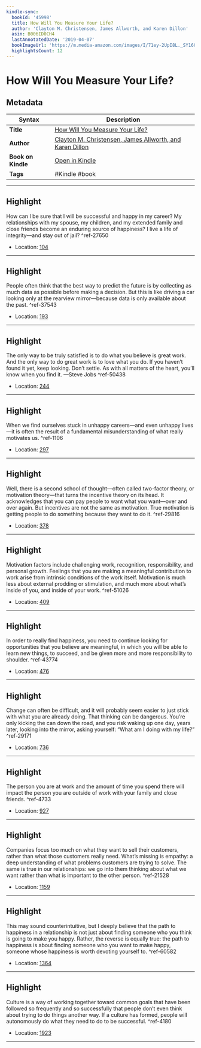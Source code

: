 ```yaml
---
kindle-sync:
  bookId: '45998'
  title: How Will You Measure Your Life?
  author: 'Clayton M. Christensen, James Allworth, and Karen Dillon'
  asin: B006ID0CH4
  lastAnnotatedDate: '2019-04-07'
  bookImageUrl: 'https://m.media-amazon.com/images/I/71ey-2UpI8L._SY160.jpg'
  highlightsCount: 12
---
```

# How Will You Measure Your Life?

## Metadata

| Syntax | Description |
| ---------- | ---------- |
| **Title** | [How Will You Measure Your Life?](https://www.amazon.com/dp/B006ID0CH4?&linkCode=ll1&tag=jwtwkm-20&language=en_US&ref_=as_li_ss_tl) |
| **Author** | [Clayton M. Christensen, James Allworth, and Karen Dillon](https://www.amazon.com/Clayton-M-Christensen/e/B000APPD3Y/ref=dp_byline_cont_ebooks_1) |
| **Book on Kindle** | <a href="kindle://book?action=open&asin=B006ID0CH4" target="_blank">Open in Kindle</a> |
| **Tags** | #Kindle #book |

---

## Highlight

How can I be sure that I will be successful and happy in my career? My relationships with my spouse, my children, and my extended family and close friends become an enduring source of happiness? I live a life of integrity—and stay out of jail? ^ref-27650

- Location: [104](kindle://book?action=open&asin=B006ID0CH4&location=104)

---
## Highlight

People often think that the best way to predict the future is by collecting as much data as possible before making a decision. But this is like driving a car looking only at the rearview mirror—because data is only available about the past. ^ref-37543

- Location: [193](kindle://book?action=open&asin=B006ID0CH4&location=193)

---
## Highlight

The only way to be truly satisfied is to do what you believe is great work. And the only way to do great work is to love what you do. If you haven’t found it yet, keep looking. Don’t settle. As with all matters of the heart, you’ll know when you find it. —Steve Jobs ^ref-50438

- Location: [244](kindle://book?action=open&asin=B006ID0CH4&location=244)

---
## Highlight

When we find ourselves stuck in unhappy careers—and even unhappy lives—it is often the result of a fundamental misunderstanding of what really motivates us. ^ref-1106

- Location: [297](kindle://book?action=open&asin=B006ID0CH4&location=297)

---
## Highlight

Well, there is a second school of thought—often called two-factor theory, or motivation theory—that turns the incentive theory on its head. It acknowledges that you can pay people to want what you want—over and over again. But incentives are not the same as motivation. True motivation is getting people to do something because they want to do it. ^ref-29816

- Location: [378](kindle://book?action=open&asin=B006ID0CH4&location=378)

---
## Highlight

Motivation factors include challenging work, recognition, responsibility, and personal growth. Feelings that you are making a meaningful contribution to work arise from intrinsic conditions of the work itself. Motivation is much less about external prodding or stimulation, and much more about what’s inside of you, and inside of your work. ^ref-51026

- Location: [409](kindle://book?action=open&asin=B006ID0CH4&location=409)

---
## Highlight

In order to really find happiness, you need to continue looking for opportunities that you believe are meaningful, in which you will be able to learn new things, to succeed, and be given more and more responsibility to shoulder. ^ref-43774

- Location: [476](kindle://book?action=open&asin=B006ID0CH4&location=476)

---
## Highlight

Change can often be difficult, and it will probably seem easier to just stick with what you are already doing. That thinking can be dangerous. You’re only kicking the can down the road, and you risk waking up one day, years later, looking into the mirror, asking yourself: “What am I doing with my life?” ^ref-29171

- Location: [736](kindle://book?action=open&asin=B006ID0CH4&location=736)

---
## Highlight

The person you are at work and the amount of time you spend there will impact the person you are outside of work with your family and close friends. ^ref-4733

- Location: [927](kindle://book?action=open&asin=B006ID0CH4&location=927)

---
## Highlight

Companies focus too much on what they want to sell their customers, rather than what those customers really need. What’s missing is empathy: a deep understanding of what problems customers are trying to solve. The same is true in our relationships: we go into them thinking about what we want rather than what is important to the other person. ^ref-21528

- Location: [1159](kindle://book?action=open&asin=B006ID0CH4&location=1159)

---
## Highlight

This may sound counterintuitive, but I deeply believe that the path to happiness in a relationship is not just about finding someone who you think is going to make you happy. Rather, the reverse is equally true: the path to happiness is about finding someone who you want to make happy, someone whose happiness is worth devoting yourself to. ^ref-60582

- Location: [1364](kindle://book?action=open&asin=B006ID0CH4&location=1364)

---
## Highlight

Culture is a way of working together toward common goals that have been followed so frequently and so successfully that people don’t even think about trying to do things another way. If a culture has formed, people will autonomously do what they need to do to be successful. ^ref-4180

- Location: [1923](kindle://book?action=open&asin=B006ID0CH4&location=1923)

---
